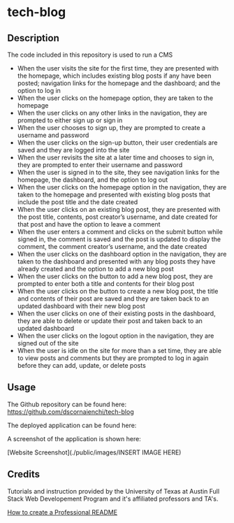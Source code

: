 # tech-blog

## Description
The code included in this repository is used to run a CMS 
* When the user visits the site for the first time, they are presented with the homepage, which includes existing blog posts if any have been posted; navigation links for the homepage and the dashboard; and the option to log in
* When the user clicks on the homepage option, they are taken to the homepage
* When the user clicks on any other links in the navigation, they are prompted to either sign up or sign in
* When the user chooses to sign up, they are prompted to create a username and password
* When the user clicks on the sign-up button, their user credentials are saved and they are logged into the site
* When the user revisits the site at a later time and chooses to sign in, they are prompted to enter their username and password
* When the user is signed in to the site, they see navigation links for the homepage, the dashboard, and the option to log out
* When the user clicks on the homepage option in the navigation, they are taken to the homepage and presented with existing blog posts that include the post title and the date created
* When the user clicks on an existing blog post, they are presented with the post title, contents, post creator’s username, and date created for that post and have the option to leave a comment
* When the user enters a comment and clicks on the submit button while signed in, the comment is saved and the post is updated to display the comment, the comment creator’s username, and the date created
* When the user clicks on the dashboard option in the navigation, they are taken to the dashboard and presented with any blog posts they have already created and the option to add a new blog post
* When the user clicks on the button to add a new blog post, they are prompted to enter both a title and contents for their blog post
* When the user clicks on the button to create a new blog post, the title and contents of their post are saved and they are taken back to an updated dashboard with their new blog post
* When the user clicks on one of their existing posts in the dashboard, they are able to delete or update their post and taken back to an updated dashboard
* When the user clicks on the logout option in the navigation, they are signed out of the site
* When the user is idle on the site for more than a set time, they are able to view posts and comments but they are prompted to log in again before they can add, update, or delete posts

## Usage

The Github repository can be found here: https://github.com/dscornaienchi/tech-blog

The deployed application can be found here:

A screenshot of the application is shown here: 

[Website Screenshot](./public/images/INSERT IMAGE HERE)


## Credits

Tutorials and instruction provided by the University of Texas at Austin Full Stack Web Developement Program and it's affiliated professors and TA's. 

[How to create a Professional README](https://coding-boot-camp.github.io/full-stack/github/professional-readme-guide)